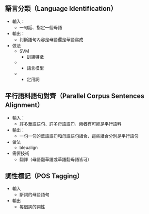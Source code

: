 
## 語言分類（Language Identification）
* 輸入：
  * 一句話、指定一個母語
* 輸出：
  * 判斷語句內容是母語還是華語寫成
* 做法
  * SVM
    *  訓練特徵
  *   * 語言模型
  *   * 定用詞

## 平行語料語句對齊（Parallel Corpus Sentences Alignment）
* 輸入：
  * 許多華語語句、許多母語語句，兩者有可能是平行語料
* 輸出：
  * 一句一句的華語語句和母語語句組合，這些組合分別是平行語句
* 做法
  * bleualign
* 需要技術
  * 翻譯（母語翻華語或華語翻母語皆可）

## 詞性標記（POS Tagging）
* 輸入
  * 斷詞的母語語句
* 輸出
  * 每個詞的詞性
  